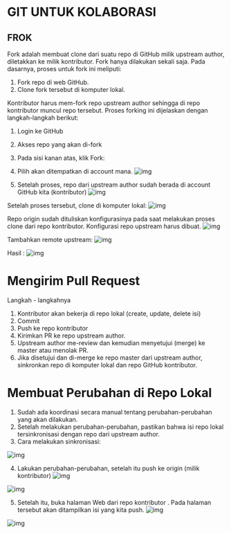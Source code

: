 # GIT UNTUK KOLABORASI

## FROK
Fork adalah membuat clone dari suatu repo di GitHub milik upstream author, diletakkan ke milik kontributor. Fork hanya dilakukan sekali saja. Pada dasarnya, proses untuk fork ini meliputi:

1. Fork repo di web GitHub.
2. Clone fork tersebut di komputer lokal.

Kontributor harus mem-fork repo upstream author sehingga di repo kontributor muncul repo tersebut. Proses forking ini dijelaskan dengan langkah-langkah berikut:

1. Login ke GitHub
2. Akses repo yang akan di-fork
3. Pada sisi kanan atas, klik Fork:

4. Pilih akan ditempatkan di account mana.
![img](foto/k1.png)

5. Setelah proses, repo dari upstream author sudah berada di account GitHub kita (kontributor)
![img](foto/k2.png)

Setelah proses tersebut, clone di komputer lokal:
![img](foto/k3.png)

Repo origin sudah dituliskan konfigurasinya pada saat melakukan proses clone dari repo kontributor. Konfigurasi repo upstream harus dibuat.
![img](foto/k4.png)

Tambahkan remote upstream:
![img](foto/k5.png)

Hasil :
![img](foto/k6.png)

# Mengirim Pull Request
Langkah - langkahnya
1. Kontributor akan bekerja di repo lokal (create, update, delete isi)
2. Commit
3. Push ke repo kontributor
4. Kirimkan PR ke repo upstream author.
5. Upstream author me-review dan kemudian menyetujui (merge) ke master atau menolak PR.
6. Jika disetujui dan di-merge ke repo master dari upstream author, sinkronkan repo di komputer lokal dan repo GitHub kontributor.

# Membuat Perubahan di Repo Lokal

1. Sudah ada koordinasi secara manual tentang perubahan-perubahan yang akan dilakukan.
2. Setelah melakukan perubahan-perubahan, pastikan bahwa isi repo lokal tersinkronisasi dengan repo dari upstream author.
3. Cara melakukan sinkronisasi:

![img](foto/k7.png)

4. Lakukan perubahan-perubahan, setelah itu push ke origin (milik kontributor)
![img](foto/k8.png)

![img](foto/k9.png)

5. Setelah itu, buka halaman Web dari repo kontributor . Pada halaman tersebut akan ditampilkan isi yang kita push.
![img](foto/k10.png)


![img](foto/k11.png)














